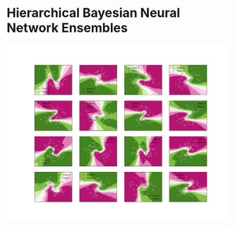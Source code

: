 # Hierarchical Bayesian Neural Network Ensembles 

![alt text](figs/hbnn_decision_boundaries.png?raw=true)